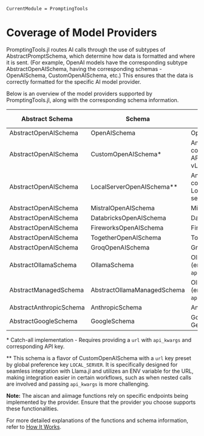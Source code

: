 ```@meta
CurrentModule = PromptingTools
```

# Coverage of Model Providers

PromptingTools.jl routes AI calls through the use of subtypes of AbstractPromptSchema, which determine how data is formatted and where it is sent. (For example, OpenAI models have the corresponding subtype AbstractOpenAISchema, having the corresponding schemas - OpenAISchema, CustomOpenAISchema, etc.) This ensures that the data is correctly formatted for the specific AI model provider. 

Below is an overview of the model providers supported by PromptingTools.jl, along with the corresponding schema information.

| Abstract Schema         | Schema                    | Model Provider                         | aigenerate | aiembed | aiextract | aiscan | aiimage | aiclassify |
|-------------------------|---------------------------|----------------------------------------|------------|---------|-----------|--------|---------|------------|
| AbstractOpenAISchema    | OpenAISchema              | OpenAI                                 | ✅         | ✅     | ✅       | ✅     | ✅     | ✅         |
| AbstractOpenAISchema    | CustomOpenAISchema*       | Any OpenAI-compatible API (eg, vLLM)*  | ✅         | ✅     | ✅       | ✅     | ✅     | ❌         |
| AbstractOpenAISchema    | LocalServerOpenAISchema** | Any OpenAI-compatible Local server**   | ✅         | ✅     | ✅       | ✅     | ✅     | ❌         |
| AbstractOpenAISchema    | MistralOpenAISchema       | Mistral AI                             | ✅         | ✅     | ✅       | ✅     | ✅     | ❌         |
| AbstractOpenAISchema    | DatabricksOpenAISchema    | Databricks                             | ✅         | ✅     | ✅       | ✅     | ✅     | ❌         |
| AbstractOpenAISchema    | FireworksOpenAISchema     | Fireworks AI                           | ✅         | ✅     | ✅       | ✅     | ✅     | ❌         |
| AbstractOpenAISchema    | TogetherOpenAISchema      | Together AI                            | ✅         | ✅     | ✅       | ✅     | ✅     | ❌         |
| AbstractOpenAISchema    | GroqOpenAISchema          | Groq                                   | ✅         | ❌     | ✅       | ❌     | ❌     | ❌         |
| AbstractOllamaSchema    | OllamaSchema              | Ollama (endpoint `api/chat`)           | ✅         | ✅     | ❌       | ✅     | ❌     | ❌         |
| AbstractManagedSchema   | AbstractOllamaManagedSchema | Ollama (endpoint `api/generate`)     | ✅         | ✅     | ❌       | ❌     | ❌     | ❌         |
| AbstractAnthropicSchema | AnthropicSchema           | Anthropic                              | ✅         | ❌     | ✅       | ❌     | ❌     | ❌         |
| AbstractGoogleSchema    | GoogleSchema              | Google Gemini                          | ✅         | ❌     | ❌       | ❌     | ❌     | ❌         |


\* Catch-all implementation - Requires providing a `url` with `api_kwargs` and corresponding API key.

\*\* This schema is a flavor of CustomOpenAISchema with a `url` key preset by global preference key `LOCAL_SERVER`. It is specifically designed for seamless integration with Llama.jl and utilizes an ENV variable for the URL, making integration easier in certain workflows, such as when nested calls are involved and passing `api_kwargs` is more challenging.

**Note:** The aiscan and aiimage functions rely on specific endpoints being implemented by the provider. Ensure that the provider you choose supports these functionalities.

For more detailed explanations of the functions and schema information, refer to [How It Works](https://siml.earth/PromptingTools.jl/dev/how_it_works#ai*-Functions-Overview).